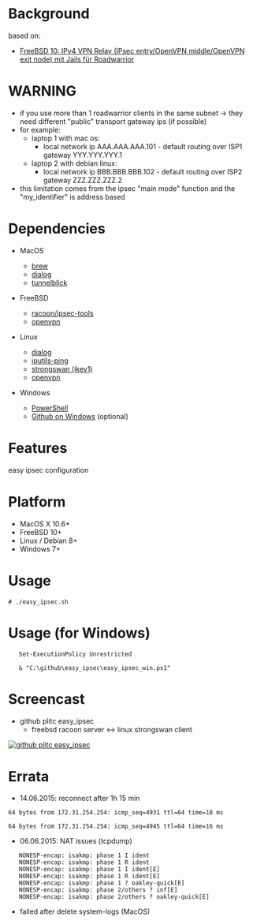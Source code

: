 
Background
==========
based on:
* [FreeBSD 10: IPv4 VPN Relay (IPsec entry/OpenVPN middle/OpenVPN exit node) mit Jails für Roadwarrior](https://blog.plitc.eu/2014/freebsd-10-ipv4-vpn-relay-ipsec-entryopenvpn-middleopenvpn-exit-node-mit-jails/)

WARNING
=======
* if you use more than 1 roadwarrior clients in the same subnet -> they need different "public" transport gateway ips (if possible)
* for example:
   * laptop 1 with mac os:
     * local network ip AAA.AAA.AAA.101 - default routing over ISP1 gateway YYY.YYY.YYY.1
   * laptop 2 with debian linux:
     * local network ip BBB.BBB.BBB.102 - default routing over ISP2 gateway ZZZ.ZZZ.ZZZ.2
* this limitation comes from the ipsec "main mode" function and the "my_identifier" is address based

Dependencies
============
* MacOS
   * [brew](http://brew.sh/)
   * [dialog](http://brewformulas.org/Dialog)
   * [tunnelblick](http://sourceforge.net/projects/tunnelblick/)

* FreeBSD
   * [racoon/ipsec-tools](https://www.freshports.org/security/ipsec-tools/)
   * [openvpn](https://www.freshports.org/security/openvpn/)

* Linux
   * [dialog](https://packages.debian.org/stretch/dialog)
   * [iputils-ping](https://packages.debian.org/stretch/iputils-ping)
   * [strongswan (ikev1)](https://packages.debian.org/stretch/strongswan)
   * [openvpn](https://packages.debian.org/stretch/openvpn)

* Windows
   * [PowerShell](https://www.microsoft.com/en-us/download/details.aspx?id=34595)
   * [Github on Windows](https://windows.github.com/) (optional)

Features
========
easy ipsec configuration

Platform
========
* MacOS X 10.6+
* FreeBSD 10+
* Linux / Debian 8+
* Windows 7+

Usage
=====
    # ./easy_ipsec.sh

Usage (for Windows)
===================
```
   Set-ExecutionPolicy Unrestricted

   & "C:\github\easy_ipsec\easy_ipsec_win.ps1"
```

Screencast
==========
* github plitc easy_ipsec
  * freebsd racoon server <-> linux strongswan client

[![github plitc easy_ipsec](https://img.youtube.com/vi/GX6whhD096Y/0.jpg)](https://www.youtube.com/watch?v=GX6whhD096Y)

Errata
======
* 14.06.2015: reconnect after 1h 15 min
```
64 bytes from 172.31.254.254: icmp_seq=4931 ttl=64 time=18 ms

64 bytes from 172.31.254.254: icmp_seq=4945 ttl=64 time=16 ms
```

* 06.06.2015: NAT issues (tcpdump)
```
   NONESP-encap: isakmp: phase 1 I ident
   NONESP-encap: isakmp: phase 1 R ident
   NONESP-encap: isakmp: phase 1 I ident[E]
   NONESP-encap: isakmp: phase 1 R ident[E]
   NONESP-encap: isakmp: phase 1 ? oakley-quick[E]
   NONESP-encap: isakmp: phase 2/others ? inf[E]
   NONESP-encap: isakmp: phase 2/others ? oakley-quick[E]
```

* failed after delete system-logs (MacOS)

